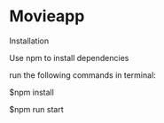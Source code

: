 # Movieapp

Installation

Use npm to install dependencies

run the following commands in terminal:

$npm install

$npm run start
